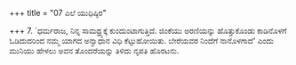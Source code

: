 +++
title = "07 ಎಲೆ ಯುಧಿಷ್ಠಿರ"

+++
7. `ಧರ್ಮರಾಜ, ನಿನ್ನ ಸಾಮಥ್ರ್ಯಕ್ಕೆ ಕುಂದುಂಟಾಗುತ್ತಿದೆ.  ಜಿಂಕೆಯು ಅರಣಿಯನ್ನು ಹೊತ್ತುಕೊಂಡು ಕಾಡಿನೊಳಗೆ ಓಡಿದುದರಿಂದ ನಮ್ಮ ಯಾಗದ ಅನ್ವಾಧಾನ ವಿಧಿ ಕೆಟ್ಟುಹೋಯಿತು. ಬೇರೆಯವರ ನಿಂದೆಗೆ ನಾನೊಳಗಾದೆ' ಎಂದು ಮುನಿಯು ಹೇಳಲು ಅವನ ತೊಂದರೆಯನ್ನು ತಿಳಿದು ನೃಪತಿ ಹೊರಟನು.